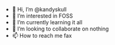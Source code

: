 - 👋 Hi, I’m @kandyskull
- 👀 I’m interested in FOSS
- 🌱 I’m currently learning it all  
- 💞️ I’m looking to collaborate on nothing 
- 📫 How to reach me fax

<!---
kandyskull/kandyskull is a ✨ special ✨ repository because its `README.md` (this file) appears on your GitHub profile.
You can click the Preview link to take a look at your changes.
--->
